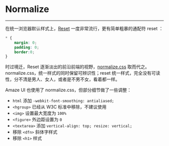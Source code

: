 # Normalize
---

在统一浏览器默认样式上，[Reset](http://meyerweb.com/eric/tools/css/reset/ ) 一度非常流行，更有简单粗暴的通配符 reset ：

```css
* {
    margin: 0;
    padding: 0;
    border:0;
}
```

时过境迁，Reset 逐渐淡出的前沿前端的视野，[normalize.css](https://github.com/necolas/normalize.css) 取而代之。normalize.css，统一样式的同时保留可辨识性；reset 统一样式，完全没有可读性，分不清是男人、女人，或者是不男不女，看着都一样。

Amaze UI 也使用了 normalize.css，但部分细节做了一些调整：

- `html` 添加 `-webkit-font-smoothing: antialiased;`
- `<hgroup>` 已经从 W3C 标准中移除，不建议使用
- `<img>` 设置最大宽度为 `100%`
- `<figure>` 外边距设置为 `0`
- `<textarea>` 添加 `vertical-align: top; resize: vertical;`
- 移除 `<dfn>` 斜体字样式
- 移除 `<h1>` 样式